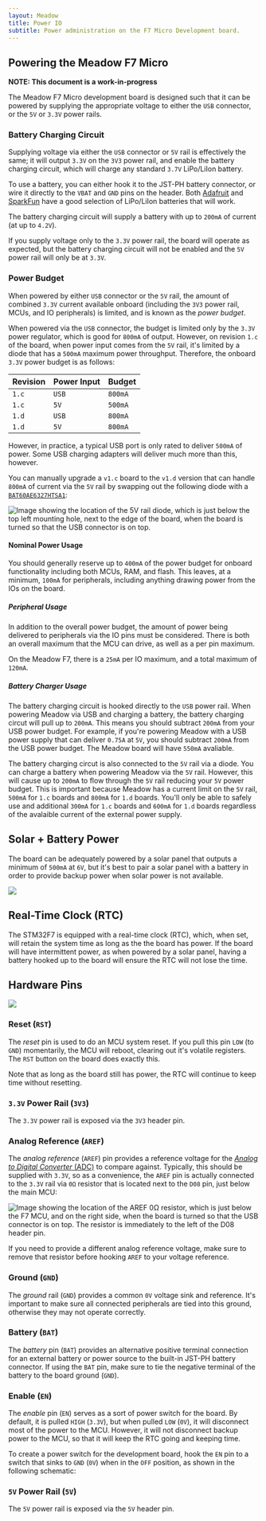 ```yaml
---
layout: Meadow
title: Power IO
subtitle: Power administration on the F7 Micro Development board.
---
```


## Powering the Meadow F7 Micro

**NOTE: This document is a work-in-progress**

The Meadow F7 Micro development board is designed such that it can be powered by supplying the appropriate voltage to either the `USB` connector, or the `5V` or `3.3V` power rails. 

### Battery Charging Circuit

Supplying voltage via either the `USB` connector or `5V` rail is effectively the same; it will output `3.3V` on the `3V3` power rail, and enable the battery charging circuit, which will charge any standard `3.7V` LiPo/LiIon battery.

To use a battery, you can either hook it to the JST-PH battery connector, or wire it directly to the `VBAT` and `GND` pins on the header. Both [Adafruit](https://www.adafruit.com/category/916) and [SparkFun](https://www.sparkfun.com/categories/54) have a good selection of LiPo/LiIon batteries that will work.

The battery charging circuit will supply a battery with up to `200mA` of current (at up to `4.2V`).

If you supply voltage only to the `3.3V` power rail, the board will operate as expected, but the battery charging circuit will not be enabled and the `5V` power rail will only be at `3.3V`.

### Power Budget

When powered by either `USB` connector or the `5V` rail, the amount of combined `3.3V` current available onboard (including the `3V3` power rail, MCUs, and IO peripherals) is limited, and is known as the _power budget_. 

When powered via the `USB` connector, the budget is limited only by the `3.3V` power regulator, which is good for `800mA` of output. However, on revision `1.c` of the board, when power input comes from the `5V` rail, it's limited by a diode that has a `500mA` maximum power throughput. Therefore, the onboard `3.3V` power budget is as follows:

| Revision | Power Input | Budget  |
|----------|-------------|---------|
| `1.c`    | `USB`       | `800mA` | 
| `1.c`    | `5V`        | `500mA` |
| `1.d`    | `USB`       | `800mA` |
| `1.d`    | `5V`        | `800mA` |

However, in practice, a typical USB port is only rated to deliver `500mA` of power. Some USB charging adapters will deliver much more than this, however.

You can manually upgrade a `v1.c` board to the `v1.d` version that can handle `800mA` of current via the `5V` rail by swapping out the following diode with a [`BAT60AE6327HTSA1`](https://octopart.com/bat60ae6327htsa1-infineon-21384716?r=sp):

![Image showing the location of the 5V rail diode, which is just below the top left mounting hole, next to the edge of the board, when the board is turned so that the USB connector is on top.](/Common_Files/F7_Micro_5V_Diode.svg)

#### Nominal Power Usage

You should generally reserve up to `400mA` of the power budget for onboard functionality including both MCUs, RAM, and flash. This leaves, at a minimum, `100mA` for peripherals, including anything drawing power from the IOs on the board.

##### Peripheral Usage

In addition to the overall power budget, the amount of power being delivered to peripherals via the IO pins must be considered. There is both an overall maximum that the MCU can drive, as well as a per pin maximum.

On the Meadow F7, there is a `25mA` per IO maximum, and a total maximum of `120mA`.

##### Battery Charger Usage

The battery charging circuit is hooked directly to the `USB` power rail. When powering Meadow via USB and charging a battery, the battery charging circut will pull up to `200mA`. This means you should subtract `200mA` from your USB power budget. For example, if you're powering Meadow with a USB power supply that can deliver `0.75A` at `5V`, you should subtract `200mA` from the USB power budget. The Meadow board will have `550mA` avaliable.

The battery charging circut is also connected to the `5V` rail via a diode. You can charge a battery when powering Meadow via the `5V` rail. However, this will cause up to `200mA` to flow through the `5V` rail reducing your `5V` power budget. This is important because Meadow has a current limit on the `5V` rail, `500mA` for `1.c` boards and `800mA` for `1.d` boards. You'll only be able to safely use and additional `300mA` for `1.c` boards and `600mA` for `1.d` boards regardless of the avalaible current of the external power supply.

## Solar + Battery Power

The board can be adequately powered by a solar panel that outputs a minimum of `500mA` at `6V`, but it's best to pair a solar panel with a battery in order to provide backup power when solar power is not available.

![](/Common_Files/MeadowPower.svg)

## Real-Time Clock (RTC)

The STM32F7 is equipped with a real-time clock (RTC), which, when set, will retain the system time as long as the the board has power. If the board will have intermittent power, as when powered by a solar panel, having a battery hooked up to the board will ensure the RTC will not lose the time.

## Hardware Pins

![](/Common_Files/Meadow_F7_Micro_Pinout.svg)

### Reset (`RST`)

The _reset_ pin is used to do an MCU system reset. If you pull this pin `LOW` (to `GND`) momentarily, the MCU will reboot, clearing out it's volatile registers. The `RST` button on the board does exactly this.

Note that as long as the board still has power, the RTC will continue to keep time without resetting.

### `3.3V` Power Rail (`3V3`)

The `3.3V` power rail is exposed via the `3V3` header pin. 

### Analog Reference (`AREF`)

The _analog reference_ (`AREF`) pin provides a reference voltage for the [_Analog to Digital Converter_ (ADC)](/Meadow/Meadow_Basics/IO/Analog/) to compare against. Typically, this should be supplied with `3.3V`, so as a convenience, the `AREF` pin is actually connected to the `3.3V` rail via `0Ω` resistor that is located next to the `D08` pin, just below the main MCU:

![Image showing the location of the AREF 0Ω resistor, which is just below the F7 MCU, and on the right side, when the board is turned so that the USB connector is on top. The resistor is immediately to the left of the D08 header pin.](/Common_Files/F7_Micro_AREF_Resistor.svg)

If you need to provide a different analog reference voltage, make sure to remove that resistor before hooking `AREF` to your voltage reference.

### Ground (`GND`)

The _ground_ rail (`GND`) provides a common `0V` voltage sink and reference. It's important to make sure all connected peripherals are tied into this ground, otherwise they may not operate correctly.

### Battery (`BAT`)

The _battery_ pin (`BAT`) provides an alternative positive terminal connection for an external battery or power source to the built-in JST-PH battery connector. If using the `BAT` pin, make sure to tie the negative terminal of the battery to the board ground (`GND`).

### Enable (`EN`)

The _enable_ pin (`EN`) serves as a sort of power switch for the board. By default, it is pulled `HIGH` (`3.3V`), but when pulled `LOW` (`0V`), it will disconnect most of the power to the MCU. However, it will not disconnect backup power to the MCU, so that it will keep the RTC going and keeping time.

To create a power switch for the development board, hook the `EN` pin to a switch that sinks to `GND` (`0V`) when in the `OFF` position, as shown in the following schematic:

<!-- [schematic needed - TODO] -->

### `5V` Power Rail (`5V`)

The `5V` power rail is exposed via the `5V` header pin.

<!--
## Adding Power to External Peripherals

[because of the limits on how much power the board can drive, it may be necessary to provide external power to certain peripherals, such as motors, relays, and other high power devices]

-->